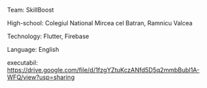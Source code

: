 Team: SkillBoost

High-school: Colegiul National Mircea cel Batran, Ramnicu Valcea

Technology: Flutter, Firebase

Language: English

executabil: https://drive.google.com/file/d/1fzgYZtuKczANfd5D5q2mmbBubl1A-WFQ/view?usp=sharing

